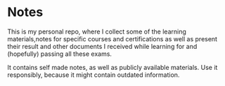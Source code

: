 # Notes

This is my personal repo, where I collect some of the learning materials,notes for specific courses and certifications as well as present their result and other documents I received while learning for and (hopefully) passing all these exams.

It contains self made notes, as well as publicly available materials. Use it responsibly, because it might contain outdated information.
